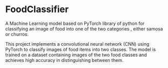 # FoodClassifier
A Machine Learning model based on PyTorch library of python for classifying an image of food into one of the two categories , either samosa or churros.

This project implements a convolutional neural network (CNN) using PyTorch to classify images of food items into two classes. The model is trained on a dataset containing images of the two food classes and achieves high accuracy in distinguishing between them.
